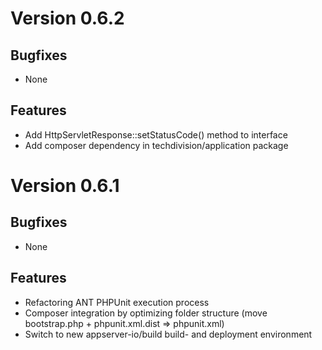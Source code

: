# Version 0.6.2

## Bugfixes

* None

## Features

* Add HttpServletResponse::setStatusCode() method to interface
* Add composer dependency in techdivision/application package

# Version 0.6.1

## Bugfixes

* None

## Features

* Refactoring ANT PHPUnit execution process
* Composer integration by optimizing folder structure (move bootstrap.php + phpunit.xml.dist => phpunit.xml)
* Switch to new appserver-io/build build- and deployment environment